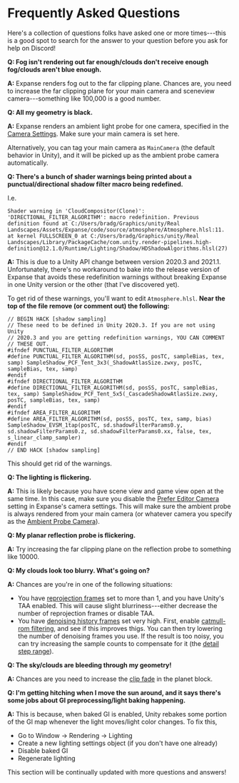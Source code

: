 # Frequently Asked Questions

Here's a collection of questions folks have asked one or more times---this is a good spot to search for the answer to your question before you ask for help on Discord!

**Q: Fog isn't rendering out far enough/clouds don't receive enough fog/clouds aren't blue enough.**

**A:** Expanse renders fog out to the far clipping plane. Chances are, you need to increase the far clipping plane for your main camera and sceneview camera---something like 100,000 is a good number.

**Q: All my geometry is black.**

**A:** Expanse renders an ambient light probe for one camera, specified in the [Camera Settings](/editor/blocks/camera_settings_block). Make sure your main camera is set here. 

Alternatively, you can tag your main camera as `MainCamera` (the default behavior in Unity), and it will be picked up as the ambient probe camera automatically.

**Q: There's a bunch of shader warnings being printed about a punctual/directional shadow filter macro being redefined.**

I.e.

```
Shader warning in 'CloudCompositor(Clone)': 'DIRECTIONAL_FILTER_ALGORITHM': macro redefinition. Previous definition found at C:/Users/bradg/Graphics/unity/Real Landscapes/Assets/Expanse/code/source/atmosphere/Atmosphere.hlsl:11. at kernel FULLSCREEN_0 at C:/Users/bradg/Graphics/unity/Real Landscapes/Library/PackageCache/com.unity.render-pipelines.high-definition@12.1.0/Runtime/Lighting/Shadow/HDShadowAlgorithms.hlsl(27)
```

**A:** This is due to a Unity API change between version 2020.3 and 2021.1. Unfortunately, there's no workaround to bake into the release version of Expanse that avoids these redefinition warnings without breaking Expanse in one Unity version or the other (that I've discovered yet).

To get rid of these warnings, you'll want to edit `Atmosphere.hlsl`. **Near the top of the file remove (or comment out) the following:**

```
// BEGIN HACK [shadow sampling]
// These need to be defined in Unity 2020.3. If you are not using Unity
// 2020.3 and you are getting redefinition warnings, YOU CAN COMMENT
// THESE OUT.
#ifndef PUNCTUAL_FILTER_ALGORITHM
#define PUNCTUAL_FILTER_ALGORITHM(sd, posSS, posTC, sampleBias, tex, samp) SampleShadow_PCF_Tent_3x3(_ShadowAtlasSize.zwxy, posTC, sampleBias, tex, samp)
#endif
#ifndef DIRECTIONAL_FILTER_ALGORITHM
#define DIRECTIONAL_FILTER_ALGORITHM(sd, posSS, posTC, sampleBias, tex, samp) SampleShadow_PCF_Tent_5x5(_CascadeShadowAtlasSize.zwxy, posTC, sampleBias, tex, samp)
#endif
#ifndef AREA_FILTER_ALGORITHM
#define AREA_FILTER_ALGORITHM(sd, posSS, posTC, tex, samp, bias) SampleShadow_EVSM_1tap(posTC, sd.shadowFilterParams0.y, sd.shadowFilterParams0.z, sd.shadowFilterParams0.xx, false, tex, s_linear_clamp_sampler)
#endif
// END HACK [shadow sampling]
```

This should get rid of the warnings.

**Q: The lighting is flickering.**

**A:** This is likely because you have scene view and game view open at the same time. In this case, make sure you disable the [Prefer Editor Camera](/editor/blocks/camera_settings_block?id=prefer-editor-camera) setting in Expanse's camera settings. This will make sure the ambient probe is always rendered from your main camera (or whatever camera you specify as the [Ambient Probe Camera](/editor/blocks/camera_settings_block?id=ambient-probe-camera)). 

**Q: My planar reflection probe is flickering.**

**A:** Try increasing the far clipping plane on the reflection probe to something like 10000. 

**Q: My clouds look too blurry. What's going on?**

**A:** Chances are you're in one of the following situations:

* You have [reprojection frames](/editor/blocks/procedural_cloud_volume_block?id=reprojection-frames) set to more than 1, and you have Unity's TAA enabled. This will cause slight blurriness---either decrease the number of reprojection frames or disable TAA.
* You have [denoising history frames](/editor/blocks/procedural_cloud_volume_block?id=denoising-history-frames) set very high. First, enable [catmull-rom filtering](/editor/blocks/procedural_cloud_volume_block?id=catmull-rom-filtering), and see if this improves thigs. You can then try lowering the number of denoising frames you use. If the result is too noisy, you can try increasing the sample counts to compensate for it (the [detail step range](/editor/blocks/procedural_cloud_volume_block?id=detail-step-range)).

**Q: The sky/clouds are bleeding through my geometry!**

**A:** Chances are you need to increase the [clip fade](/editor/blocks/planet_block?id=clip-fade) in the planet block.

**Q: I'm getting hitching when I move the sun around, and it says there's some jobs about GI preprocessing/light baking happening.**

**A:** This is because, when baked GI is enabled, Unity rebakes some portion of the GI map whenever the light moves/light color changes. To fix this,
* Go to Window -> Rendering -> Lighting
* Create a new lighting settings object (if you don't have one already)
* Disable baked GI
* Regenerate lighting

This section will be continually updated with more questions and answers!